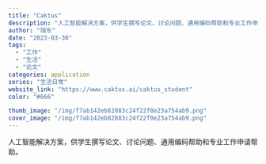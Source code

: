 ```yaml
---
title: "Caktus"
description: "人工智能解决方案，供学生撰写论文、讨论问题、通用编码帮助和专业工作申请帮助。"
author: "瑞东"
date: "2023-03-30"
tags:
  - "工作"
  - "生活"
  - "论文"
categories: application
series: "生活日常"
website_link: "https://www.caktus.ai/caktus_student"
color: "#666"

thumb_image: "/img/f7ab142eb82883c24f22f0e23a754ab9.png"
cover_image: "/img/f7ab142eb82883c24f22f0e23a754ab9.png"
---
```


人工智能解决方案，供学生撰写论文、讨论问题、通用编码帮助和专业工作申请帮助。